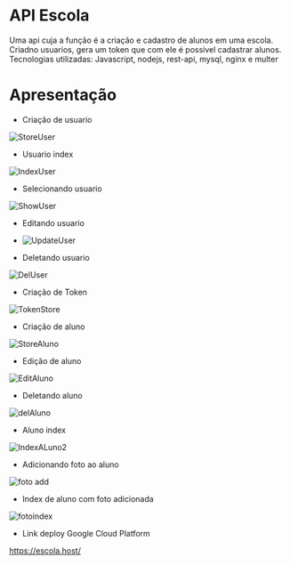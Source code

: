 # API Escola

Uma api cuja a função é a criação e cadastro de alunos em uma escola. Criadno usuarios, gera um token que com ele é possivel cadastrar alunos. Tecnologias utilizadas: Javascript, nodejs, rest-api, mysql, nginx e multer

# Apresentação

* Criação de usuario

![StoreUser](https://user-images.githubusercontent.com/95532270/159813688-4a7faa04-d47a-4017-acf7-cd6d49ec637a.JPG)

* Usuario index

![IndexUser](https://user-images.githubusercontent.com/95532270/159813719-1b7eef42-a408-4f3c-84d4-fb0c4c469763.JPG)

* Selecionando usuario

![ShowUser](https://user-images.githubusercontent.com/95532270/159813789-630e2f5b-eba0-42fc-86d0-8d71c6670e35.JPG)

* Editando usuario

* ![UpdateUser](https://user-images.githubusercontent.com/95532270/159813837-11919eaf-2993-405a-a077-4981fa4fb9f6.JPG)

* Deletando usuario

![DelUser](https://user-images.githubusercontent.com/95532270/159813892-addec56d-2fd0-44b1-b141-c8a0171af98c.JPG)

* Criação de Token

![TokenStore](https://user-images.githubusercontent.com/95532270/159814046-e24168b0-5eaf-495c-8030-d73477a7a64d.JPG)

* Criação de aluno

![StoreAluno](https://user-images.githubusercontent.com/95532270/159814082-b450a437-ffd6-4ed1-aff6-b9d60ae3869f.JPG)

* Edição de aluno

![EditAluno](https://user-images.githubusercontent.com/95532270/159814163-8fcab158-66bd-45eb-850b-6c0fac52407f.JPG)

* Deletando aluno

![delAluno](https://user-images.githubusercontent.com/95532270/159814272-6f54fa79-1bb2-4fc3-a4ec-6d17f7d0e65f.JPG)

* Aluno index

![IndexALuno2](https://user-images.githubusercontent.com/95532270/159814310-8775d754-a035-4430-9558-aee2b534a6b6.JPG)

* Adicionando foto ao aluno

![foto add](https://user-images.githubusercontent.com/95532270/159814387-310b5768-105a-462b-b778-aa08aa89a889.JPG)

* Index de aluno com foto adicionada

![fotoindex](https://user-images.githubusercontent.com/95532270/159814431-598011f0-073d-47db-b561-033493c9c084.JPG)

* Link deploy Google Cloud Platform

https://escola.host/
